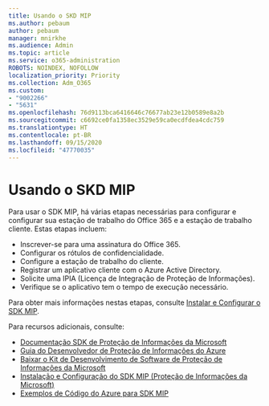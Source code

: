 ```yaml
---
title: Usando o SKD MIP
ms.author: pebaum
author: pebaum
manager: mnirkhe
ms.audience: Admin
ms.topic: article
ms.service: o365-administration
ROBOTS: NOINDEX, NOFOLLOW
localization_priority: Priority
ms.collection: Adm_O365
ms.custom:
- "9002266"
- "5631"
ms.openlocfilehash: 76d9113bca6416646c76677ab23e12b0589e8a2b
ms.sourcegitcommit: c6692ce0fa1358ec3529e59ca0ecdfdea4cdc759
ms.translationtype: HT
ms.contentlocale: pt-BR
ms.lasthandoff: 09/15/2020
ms.locfileid: "47770035"
---
```

# <a name="using-mip-skd"></a>Usando o SKD MIP

Para usar o SDK MIP, há várias etapas necessárias para configurar e configurar sua estação de trabalho do Office 365 e a estação de trabalho cliente. Estas etapas incluem:

- Inscrever-se para uma assinatura do Office 365.
- Configurar os rótulos de confidencialidade.
- Configure a estação de trabalho do cliente.
- Registrar um aplicativo cliente com o Azure Active Directory.
- Solicite uma IPIA (Licença de Integração de Proteção de Informações).
- Verifique se o aplicativo tem o tempo de execução necessário.

Para obter mais informações nestas etapas, consulte [Instalar e Configurar o SDK MIP](https://docs.microsoft.com/information-protection/develop/setup-configure-mip).

Para recursos adicionais, consulte:

- [Documentação SDK de Proteção de Informações da Microsoft](https://docs.microsoft.com/information-protection/develop/)
- [Guia do Desenvolvedor de Proteção de Informações do Azure](https://docs.microsoft.com/azure/information-protection/develop/developers-guide)
- [Baixar o Kit de Desenvolvimento de Software de Proteção de Informações da Microsoft](https://www.microsoft.com/download/details.aspx?id=57392)
- [Instalação e Configuração do SDK MIP (Proteção de Informações da Microsoft)](https://docs.microsoft.com/information-protection/develop/setup-configure-mip)
- [Exemplos de Código do Azure para SDK MIP](https://azure.microsoft.com/resources/samples/?sort=0&term=mipsdk)

